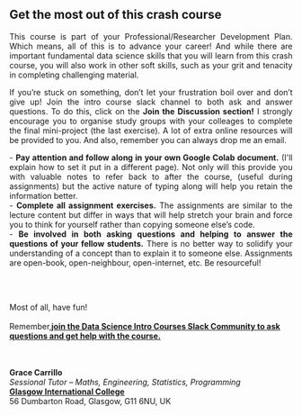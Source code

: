 ## Get the most out of this crash course

<p align="justify">
This course is part of your Professional/Researcher Development Plan. Which means, all of this is to advance your career! And while there are important fundamental data science skills that you will learn from this crash course, you will also work in other soft skills, such as your grit and tenacity in completing challenging material. 
<p/>

<p align="justify">
If you’re stuck on something, don’t let your frustration boil over and don’t give up! Join the intro course slack channel to both ask and answer questions. To do this, click on the <b>Join the Discussion section!</b> I strongly encourage you to organise study groups with your colleages to complete the final mini-project (the last exercise). A lot of extra online resources will be provided to you. And also, remember you can always drop me an email.
<p/>

<p align="justify">
- <b>Pay attention and follow along in your own Google Colab document.</b> (I'll explain how to set it put in a different page). Not only will this provide you with valuable notes to refer back to after the course, (useful during assignments) but the active nature of typing along will help you retain the information better.
<br>
- <b>Complete all assignment exercises.</b> The assignments are similar to the lecture content but differ in ways that will help stretch your brain and force you to think for yourself rather than copying someone else’s code.
<br>
- <b>Be involved in both asking questions and helping to answer the questions of your fellow students.</b> There is no better way to solidify your understanding of a concept than to explain it to someone else. Assignments are open-book, open-neighbour, open-internet, etc. Be resourceful!
</p>
<br><br>

Most of all, have fun! 
<br><br>
Remember,<a href="https://join.slack.com/t/pm617gracecourses/shared_invite/enQtODkyNTM5MDc1ODEyLTU1Y2YzNzBmMWE1YzdjMTRiZTgxYjViYTIzMTRhZDgxZGQxMTkyMWRhZTkzOTk0NzIwM2E1NThmOTI1Yzc2YWI"><b>join the Data Science Intro Courses Slack Community to ask questions and get help with the course.</b></a>

<br><br>
<b>Grace Carrillo</b>
<br>
<i>Sessional Tutor – Maths, Engineering, Statistics, Programming</i>
<br>
<a href="www.glasgow.ac.uk/gic"><b>Glasgow International College</b></a>
<br>
56 Dumbarton Road, Glasgow, G11 6NU, UK
